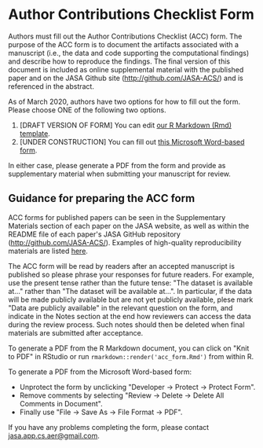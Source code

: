 # Author Contributions Checklist Form

Authors must fill out the Author Contributions Checklist (ACC) form. The purpose of the ACC form is to document the artifacts associated with a manuscript (i.e., the data and code supporting the computational findings) and describe how to reproduce the findings. The final version of this document is included as online supplemental material with the published paper and on the JASA Github site (http://github.com/JASA-ACS/) and is referenced in the abstract.

As of March 2020, authors have two options for how to fill out the form. Please choose ONE of the following two options.

  1. [DRAFT VERSION OF FORM] You can edit [our R Markdown (Rmd) template](../assets/acc_form.Rmd). 
  2. [UNDER CONSTRUCTION] You can fill out [this Microsoft Word-based form](../assets/acc_form.docx).

In either case, please generate a PDF from the form and provide as supplementary material when submitting your manuscript for review.

## Guidance for preparing the ACC form

ACC forms for published papers can be seen in the Supplementary Materials section of each paper on the JASA website, as well as within the README file of each paper's JASA GitHub repository (http://github.com/JASA-ACS/). Examples of high-quality reproducibility materials are listed [here](../index.html).

The ACC form will be read by readers after an accepted manuscript is published so please phrase your responses for future readers. For example, use the present tense rather than the future tense: "The dataset is available at..." rather than "The dataset will be available at...". In particular, if the data will be made publicly available but are not yet publicly available, plese mark "Data are publicly available" in the relevant question on the form, and indicate in the Notes section at the end how reviewers can access the data during the review process. Such notes should then be deleted when final materials are submitted after acceptance. 

To generate a PDF from the R Markdown document, you can click on "Knit to PDF" in RStudio or run `rmarkdown::render('acc_form.Rmd')` from within R.

To generate a PDF from the Microsoft Word-based form:

  - Unprotect the form by unclicking "Developer -> Protect -> Protect Form".
  - Remove comments by selecting "Review -> Delete -> Delete All Comments in Document".
  - Finally use "File -> Save As -> File Format -> PDF".

If you have any problems completing the form, please contact jasa.app.cs.aer@gmail.com.
